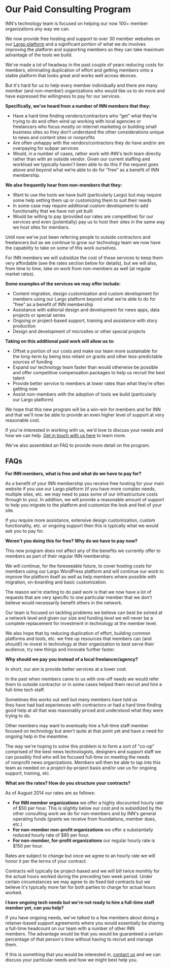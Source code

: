 # Our Paid Consulting Program

INN's technology team is focused on helping our now 100+ member organizations any way we can.

We now provide free hosting and support to over 30 member websites on our [Largo platform](http://largoproject.org) and a significant portion of what we do involves improving the platform and supporting members so they can take maximum advantage of the tools we build.

We've made a lot of headway in the past couple of years reducing costs for members, eliminating duplication of effort and getting members onto a stable platform that looks great and works well across devices.

But it's hard for us to help every member individually and there are many member (and non-member) organizations who would like us to do more and have expressed the willingness to pay for our services.

**Specifically, we’ve heard from a number of INN members that they:**

-  Have a hard time finding vendors/contractors who “get” what they’re trying to do and often wind up working with local agencies or freelancers who focus mostly on internet marketing or building small business sites so they don’t understand the other considerations unique to news and content sites or nonprofits
-  Are often unhappy with the vendors/contractors they do have and/or are overpaying for subpar services
-  Would, in a number of cases, rather work with INN's tech team directly rather than with an outside vendor. Given our current staffing and workload we typically haven't been able to do this if the request goes above and beyond what we’re able to do for "free" as a benefit of INN membership.

**We also frequently hear from non-members that they:**

-  Want to use the tools we have built (particularly Largo) but may require some help setting them up or customizing them to suit their needs
-  In some case may require additional custom development to add functionality that we have not yet built
-  Would be willing to pay (provided our rates are competitive) for our services and even (potentially) pay us to host their sites in the same way we host sites for members.

Until now we’ve just been referring people to outside contractors and freelancers but as we continue to grow our technology team we now have the capability to take on <em>some</em> of this work ourselves.

For INN members we will subsidize the cost of these services to keep them very affordable (see the rates section below for details), but we will also, from time to time, take on work from non-members as well (at regular market rates).

**Some examples of the services we may offer include:**

-  Content migration, design customization and custom development for members using our Largo platform beyond what we're able to do for "free" as a benefit of INN membership
-  Assistance with editorial design and development for news apps, data projects or special series
-  Ongoing or project-based support, training and assistance with story production
-  Design and development of microsites or other special projects

**Taking on this additional paid work will allow us to:**

-  Offset a portion of our costs and make our team more sustainable for the long-term by being less reliant on grants and other less-predictable sources of funding
-  Expand our technology team faster than would otherwise be possible and offer competitive compensation packages to help us recruit the best talent
-  Provide better service to members at lower rates than what they’re often getting now
-  Assist non-members with the adoption of tools we build (particularly our Largo platform)

We hope that this new program will be a win-win for members and for INN and that we'll now be able to provide an even higher level of support at very reasonable cost.

If you're interested in working with us, we'd love to discuss your needs and how we can help. [Get in touch with us here](http://nerds.investigativenewsnetwork.org/contact/) to learn more.

We've also assembled an FAQ to provide more detail on the program.

## FAQs

**For INN members, what is free and what do we have to pay for?**

As a benefit of your INN membership you receive free hosting for your main website if you use our Largo platform (if you have more complex needs, multiple sites, etc. we may need to pass some of our infrastructure costs through to you). In addition, we will provide a reasonable amount of support to help you migrate to the platform and customize the look and feel of your site.

If you require more assistance, extensive design customization, custom functionality, etc. or ongoing support then this is typically what we would ask you to pay for.

**Weren't you doing this for free? Why do we have to pay now?**

This new program does not affect any of the benefits we currently offer to members as part of their regular INN membership.

We will continue, for the foreseeable future, to cover hosting costs for members using our Largo WordPress platform and will continue our work to improve the platform itself as well as help members where possible with migration, on-boarding and basic customization.

The reason we're starting to do paid work is that we now have a lot of requests that are very specific to one particular member that we don't believe would necessarily benefit others in the network.

Our team is focused on tackling problems we believe can best be solved at a network level and given our size and funding level we will never be a complete replacement for investment in technology at the member level.

We also hope that by reducing duplication of effort, building common platforms and tools, etc. we free up resources that members can (and should!) re-invest in technology at their organization to best serve their audience, try new things and innovate further faster.

**Why should we pay you instead of a local freelancer/agency?**

In short, our aim is provide better services at a lower cost.

In the past when members came to us with one-off needs we would refer them to outside contractor or in some cases helped them recruit and hire a full-time tech staff.

Sometimes this works out well but many members have told us they have had bad experiences with contractors or had a hard time finding good help at all that was reasonably priced and understood what they were trying to do.

Other members may want to eventually hire a full-time staff member focused on technology but aren't quite at that point yet and have a need for ongoing help in the meantime.

The way we're hoping to solve this problem is to form a sort of "co-op" comprised of the best news technologists, designers and support staff we can possibly find who will be focused full-time on meeting the needs of nonprofit news organizations. Members will then be able to tap into this team as needed on a project-by-project basis and/or use us for ongoing support, training, etc.

**What are the rates? How do you structure your contracts?**

As of August 2014 our rates are as follows:

-  **For INN member organizations** we offer a highly discounted hourly rate of $50 per hour. This is slightly below our cost and is subsidized by the other consulting work we do for non-members and by INN's general operating funds (grants we receive from foundations, member dues, etc.)
-  **For non-member non-profit organizations** we offer a substantially reduced hourly rate of $85 per hour.
-  **For non-member, for-profit organizations** our regular hourly rate is $150 per hour.

Rates are subject to change but once we agree to an hourly rate we will honor it per the terms of your contract.

Contracts will typically be project-based and we will bill twice monthly for the actual hours worked during the preceding two week period. Under certain circumstances we may agree to do fixed bid contracts but we believe it's typically more fair for both parties to charge for actual hours worked.

**I have ongoing tech needs but we're not ready to hire a full-time staff member yet, can you help?**

If you have ongoing needs, we've talked to a few members about doing a retainer-based support agreements where you would essentially be sharing a full-time headcount on our team with a number of other INN members. The advantage would be that you would be guaranteed a certain percentage of that person's time without having to recruit and manage them.

If this is something that you would be interested in, [contact us](http://nerds.investigativenewsnetwork.org/contact/) and we can discuss your particular needs and how we might best help you.